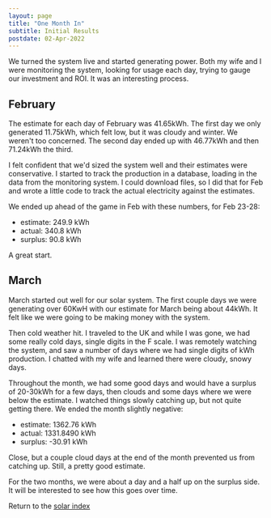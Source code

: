```yaml
---
layout: page
title: "One Month In"
subtitle: Initial Results
postdate: 02-Apr-2022
---
```


We turned the system live and started generating power. Both my wife and I were monitoring the system, looking for usage each day, trying to gauge our investment and ROI. It was an interesting process.

## February

The estimate for each day of February was 41.65kWh. The first day we only generated 11.75kWh, which  felt low, but it was cloudy and winter. We weren't too concerned. The second day ended up with 46.77kWh and then 71.24kWh the third. 

I felt confident that we'd sized the system well and their estimates were conservative. I started to track the production in a database, loading in the data from the monitoring system. I could download files, so I did that for Feb and wrote a little code to track the actual electricity against the estimates.

We ended up ahead of the game in Feb with these numbers, for Feb 23-28:

- estimate: 249.9 kWh
- actual: 340.8 kWh
- surplus: 90.8 kWh

A great start.
## March

March started out well for our solar system. The first couple days we were generating over 60KwH with our estimate for March being about 44kWh. It felt like we were going to be making money with the system.

Then cold weather hit. I traveled to the UK and while I was gone, we had some really cold days, single digits in the F scale. I was remotely watching the system, and saw a number of days where we had single digits of kWh production. I chatted with my wife and learned there were cloudy, snowy days.

Throughout the month, we had some good days and would have a surplus of 20-30kWh for a few days, then clouds and some days where we were below the estimate. I watched things slowly catching up, but not quite getting there. We ended the month slightly negative:

- estimate: 1362.76 kWh
- actual: 1331.8490 kWh
- surplus: -30.91 kWh

Close, but a couple cloud days at the end of the month prevented us from catching up. Still, a pretty good estimate.

For the two months, we were about a day and a half up on the surplus side. It will be interested to see how this goes over time.

Return to the [solar index](/solar/solarindex)